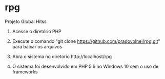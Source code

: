 # rpg
Projeto Global Hitss

1) Acesse o diretório PHP

2) Execute o comando "git clone https://github.com/pradovolnei/rpg.git" para baixar os arquivos

3) Abra o sistema no diretorio http://localhost/rpg 

4) O sistema foi desenvolvido em PHP 5.6 no Windows 10 sem o uso de frameworks